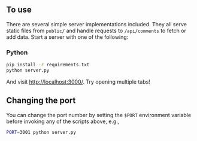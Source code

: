 ## To use

There are several simple server implementations included. They all serve static files from `public/` and handle requests to `/api/comments` to fetch or add data. Start a server with one of the following:

### Python

```sh
pip install -r requirements.txt
python server.py
```

And visit <http://localhost:3000/>. Try opening multiple tabs!

## Changing the port

You can change the port number by setting the `$PORT` environment variable before invoking any of the scripts above, e.g.,

```sh
PORT=3001 python server.py
```
